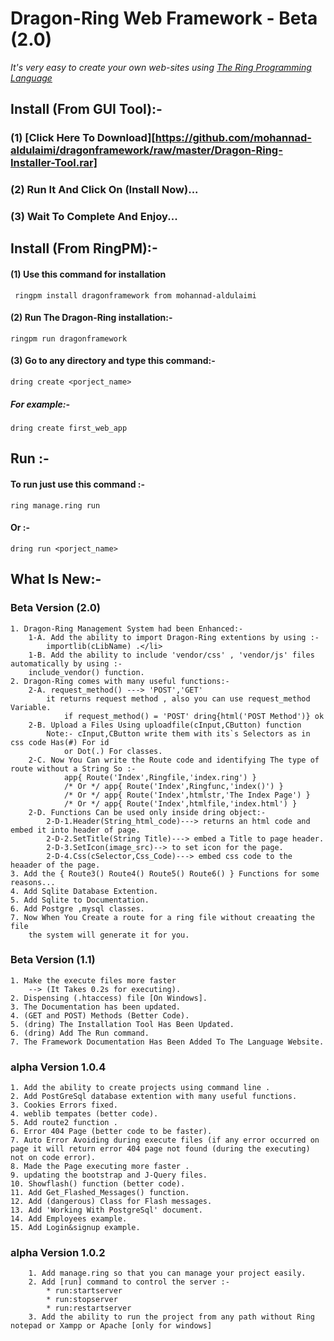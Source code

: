 # Dragon-Ring Web Framework - Beta (2.0)
_It's very easy to create your own web-sites using [The Ring Programming Language](http://ring-lang.net)_
## Install (From GUI Tool):-
### (1) [Click Here To Download][https://github.com/mohannad-aldulaimi/dragonframework/raw/master/Dragon-Ring-Installer-Tool.rar]
### (2) Run It And Click On (Install Now)...
### (3) Wait To Complete And Enjoy...
## Install (From RingPM):-
#### (1) Use this command for installation 
	 ringpm install dragonframework from mohannad-aldulaimi
#### (2) Run The Dragon-Ring installation:-
	ringpm run dragonframework
#### (3) Go to any directory and type this command:-
	dring create <porject_name>
##### For example:-
	dring create first_web_app
## Run :-
#### To run just use this command :-
	ring manage.ring run
#### Or :-
	dring run <porject_name>
## What Is New:-
### Beta Version (2.0)
	1. Dragon-Ring Management System had been Enhanced:-
		1-A. Add the ability to import Dragon-Ring extentions by using :- 
			importlib(cLibName) .</li>
		1-B. Add the ability to include 'vendor/css' , 'vendor/js' files automatically by using :-
		include_vendor() function. 
	2. Dragon-Ring comes with many useful functions:- 
		2-A. request_method() ---> 'POST','GET' 
			it returns request method , also you can use request_method Variable.
				if request_method() = 'POST' dring{html('POST Method')} ok
		2-B. Upload a Files Using uploadfile(cInput,CButton) function
			Note:- cInput,CButton write them with its`s Selectors as in css code Has(#) For id
				or Dot(.) For classes.
		2-C. Now You Can write the Route code and identifying The type of route without a String So :-
				app{ Route('Index',Ringfile,'index.ring') } 
				/* Or */ app{ Route('Index',Ringfunc,'index()') }
				/* Or */ app{ Route('Index',htmlstr,'The Index Page') }  
				/* Or */ app{ Route('Index',htmlfile,'index.html') } 
		2-D. Functions Can be used only inside dring object:-
			2-D-1.Header(String_html_code)---> returns an html code and embed it into header of page.
			2-D-2.SetTitle(String Title)---> embed a Title to page header.
			2-D-3.SetIcon(image_src)--> to set icon for the page.
			2-D-4.Css(cSelector,Css_Code)---> embed css code to the heaader of the page. 
	3. Add the { Route3() Route4() Route5() Route6() } Functions for some reasons... 
	4. Add Sqlite Database Extention.
	5. Add Sqlite to Documentation.
	6. Add Postgre ,mysql classes.
	7. Now When You Create a route for a ring file without creaating the file
		the system will generate it for you.

### Beta Version (1.1)
    1. Make the execute files more faster 
        --> (It Takes 0.2s for executing).
    2. Dispensing (.htaccess) file [On Windows].
    3. The Documentation has been updated.
    4. (GET and POST) Methods (Better Code).
    5. (dring) The Installation Tool Has Been Updated.
    6. (dring) Add The Run command.
    7. The Framework Documentation Has Been Added To The Language Website.
    
### alpha Version 1.0.4
	1. Add the ability to create projects using command line .
	2. Add PostGreSql database extention with many useful functions.
	3. Cookies Errors fixed.
	4. weblib tempates (better code).
	5. Add route2 function .
	6. Error 404 Page (better code to be faster).
	7. Auto Error Avoiding during execute files (if any error occurred on page it will return error 404 page not found (during the executing) not on code error).
	8. Made the Page executing more faster .
	9. updating the bootstrap and J-Query files.
	10. Showflash() function (better code).
	11. Add Get_Flashed_Messages() function.
	12. Add (dangerous) Class for Flash messages.
	13. Add 'Working With PostgreSql' document.
	14. Add Employees example.
	15. Add Login&signup example.
### alpha Version 1.0.2
		1. Add manage.ring so that you can manage your project easily.
		2. Add [run] command to control the server :-
			* run:startserver
			* run:stopserver
			* run:restartserver 
		3. Add the ability to run the project from any path without Ring notepad or Xampp or Apache [only for windows]
